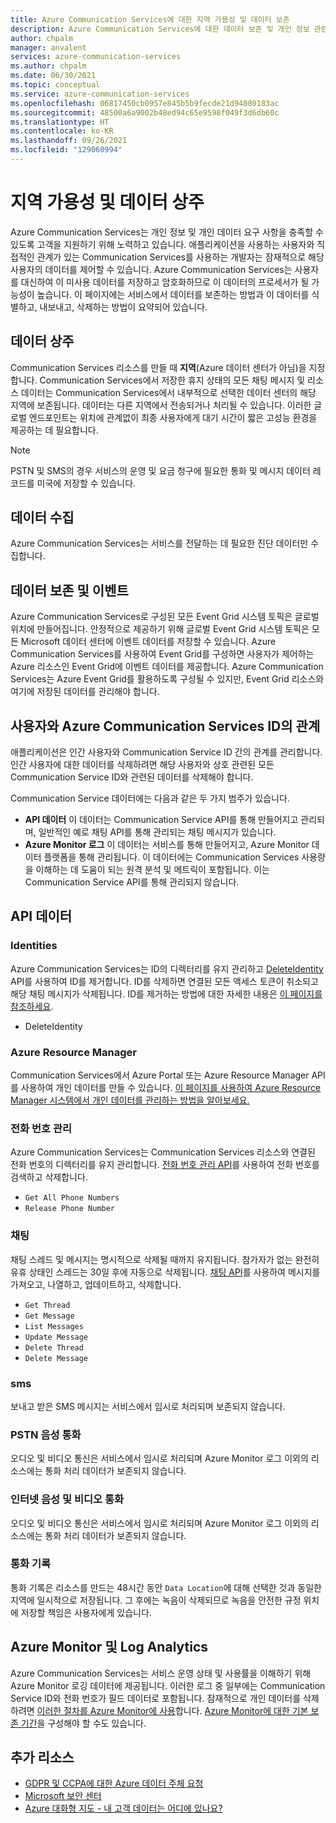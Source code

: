 ```yaml
---
title: Azure Communication Services에 대한 지역 가용성 및 데이터 보존
description: Azure Communication Services에 대한 데이터 보존 및 개인 정보 관련 문제에 대해 알아봅니다.
author: chpalm
manager: anvalent
services: azure-communication-services
ms.author: chpalm
ms.date: 06/30/2021
ms.topic: conceptual
ms.service: azure-communication-services
ms.openlocfilehash: 06817450cb0957e845b5b9fecde21d94080183ac
ms.sourcegitcommit: 48500a6a9002b48ed94c65e9598f049f3d6db60c
ms.translationtype: HT
ms.contentlocale: ko-KR
ms.lasthandoff: 09/26/2021
ms.locfileid: "129060994"
---
```

# <a name="region-availability-and-data-residency"></a>지역 가용성 및 데이터 상주

Azure Communication Services는 개인 정보 및 개인 데이터 요구 사항을 충족할 수 있도록 고객을 지원하기 위해 노력하고 있습니다. 애플리케이션을 사용하는 사용자와 직접적인 관계가 있는 Communication Services를 사용하는 개발자는 잠재적으로 해당 사용자의 데이터를 제어할 수 있습니다. Azure Communication Services는 사용자를 대신하여 이 미사용 데이터를 저장하고 암호화하므로 이 데이터의 프로세서가 될 가능성이 높습니다. 이 페이지에는 서비스에서 데이터를 보존하는 방법과 이 데이터를 식별하고, 내보내고, 삭제하는 방법이 요약되어 있습니다.

## <a name="data-residency"></a>데이터 상주

Communication Services 리소스를 만들 때 **지역**(Azure 데이터 센터가 아님)을 지정합니다. Communication Services에서 저장한 휴지 상태의 모든 채팅 메시지 및 리소스 데이터는 Communication Services에서 내부적으로 선택한 데이터 센터의 해당 지역에 보존됩니다. 데이터는 다른 지역에서 전송되거나 처리될 수 있습니다. 이러한 글로벌 엔드포인트는 위치에 관계없이 최종 사용자에게 대기 시간이 짧은 고성능 환경을 제공하는 데 필요합니다.

> [!NOTE]
> PSTN 및 SMS의 경우 서비스의 운영 및 요금 청구에 필요한 통화 및 메시지 데이터 레코드를 미국에 저장할 수 있습니다.

## <a name="data-collection"></a>데이터 수집

Azure Communication Services는 서비스를 전달하는 데 필요한 진단 데이터만 수집합니다. 

## <a name="data-residency-and-events"></a>데이터 보존 및 이벤트

Azure Communication Services로 구성된 모든 Event Grid 시스템 토픽은 글로벌 위치에 만들어집니다. 안정적으로 제공하기 위해 글로벌 Event Grid 시스템 토픽은 모든 Microsoft 데이터 센터에 이벤트 데이터를 저장할 수 있습니다. Azure Communication Services를 사용하여 Event Grid를 구성하면 사용자가 제어하는 Azure 리소스인 Event Grid에 이벤트 데이터를 제공합니다. Azure Communication Services는 Azure Event Grid를 활용하도록 구성될 수 있지만, Event Grid 리소스와 여기에 저장된 데이터를 관리해야 합니다.

## <a name="relating-humans-to-azure-communication-services-identities"></a>사용자와 Azure Communication Services ID의 관계

애플리케이션은 인간 사용자와 Communication Service ID 간의 관계를 관리합니다. 인간 사용자에 대한 데이터를 삭제하려면 해당 사용자와 상호 관련된 모든 Communication Service ID와 관련된 데이터를 삭제해야 합니다.

Communication Service 데이터에는 다음과 같은 두 가지 범주가 있습니다.
- **API 데이터** 이 데이터는 Communication Service API를 통해 만들어지고 관리되며, 일반적인 예로 채팅 API를 통해 관리되는 채팅 메시지가 있습니다.
- **Azure Monitor 로그** 이 데이터는 서비스를 통해 만들어지고, Azure Monitor 데이터 플랫폼을 통해 관리됩니다. 이 데이터에는 Communication Services 사용량을 이해하는 데 도움이 되는 원격 분석 및 메트릭이 포함됩니다. 이는 Communication Service API를 통해 관리되지 않습니다.

## <a name="api-data"></a>API 데이터

### <a name="identities"></a>Identities

Azure Communication Services는 ID의 디렉터리를 유지 관리하고 [DeleteIdentity](/rest/api/communication/communicationidentity/delete) API를 사용하여 ID를 제거합니다. ID를 삭제하면 연결된 모든 액세스 토큰이 취소되고 해당 채팅 메시지가 삭제됩니다. ID를 제거하는 방법에 대한 자세한 내용은 [이 페이지를 참조하세요](../quickstarts/access-tokens.md).

- DeleteIdentity

### <a name="azure-resource-manager"></a>Azure Resource Manager

Communication Services에서 Azure Portal 또는 Azure Resource Manager API를 사용하여 개인 데이터를 만들 수 있습니다. [이 페이지를 사용하여 Azure Resource Manager 시스템에서 개인 데이터를 관리하는 방법을 알아보세요.](../../azure-resource-manager/management/resource-manager-personal-data.md)

### <a name="telephone-number-management"></a>전화 번호 관리

Azure Communication Services는 Communication Services 리소스와 연결된 전화 번호의 디렉터리를 유지 관리합니다. [전화 번호 관리 API](/rest/api/communication/phonenumbers)를 사용하여 전화 번호를 검색하고 삭제합니다.

- `Get All Phone Numbers`
- `Release Phone Number`

### <a name="chat"></a>채팅

채팅 스레드 및 메시지는 명시적으로 삭제될 때까지 유지됩니다. 참가자가 없는 완전히 유휴 상태인 스레드는 30일 후에 자동으로 삭제됩니다. [채팅 API](/rest/api/communication/chat/chatthread)를 사용하여 메시지를 가져오고, 나열하고, 업데이트하고, 삭제합니다.

- `Get Thread`
- `Get Message`
- `List Messages`
- `Update Message`
- `Delete Thread`
- `Delete Message`

### <a name="sms"></a>sms

보내고 받은 SMS 메시지는 서비스에서 임시로 처리되며 보존되지 않습니다.

### <a name="pstn-voice-calling"></a>PSTN 음성 통화

오디오 및 비디오 통신은 서비스에서 임시로 처리되며 Azure Monitor 로그 이외의 리소스에는 통화 처리 데이터가 보존되지 않습니다.

### <a name="internet-voice-and-video-calling"></a>인터넷 음성 및 비디오 통화

오디오 및 비디오 통신은 서비스에서 임시로 처리되며 Azure Monitor 로그 이외의 리소스에는 통화 처리 데이터가 보존되지 않습니다.

### <a name="call-recording"></a>통화 기록

통화 기록은 리소스를 만드는 48시간 동안 ```Data Location```에 대해 선택한 것과 동일한 지역에 일시적으로 저장됩니다. 그 후에는 녹음이 삭제되므로 녹음을 안전한 규정 위치에 저장할 책임은 사용자에게 있습니다.

## <a name="azure-monitor-and-log-analytics"></a>Azure Monitor 및 Log Analytics

Azure Communication Services는 서비스 운영 상태 및 사용률을 이해하기 위해 Azure Monitor 로깅 데이터에 제공됩니다. 이러한 로그 중 일부에는 Communication Service ID와 전화 번호가 필드 데이터로 포함됩니다. 잠재적으로 개인 데이터를 삭제하려면 [이러한 절차를 Azure Monitor에 사용](../../azure-monitor/logs/personal-data-mgmt.md)합니다. [Azure Monitor에 대한 기본 보존 기간](../../azure-monitor/logs/manage-cost-storage.md)을 구성해야 할 수도 있습니다.

## <a name="additional-resources"></a>추가 리소스

- [GDPR 및 CCPA에 대한 Azure 데이터 주체 요청](/microsoft-365/compliance/gdpr-dsr-azure)
- [Microsoft 보안 센터](https://www.microsoft.com/trust-center/privacy/data-location)
- [Azure 대화형 지도 - 내 고객 데이터는 어디에 있나요?](https://azuredatacentermap.azurewebsites.net/)

